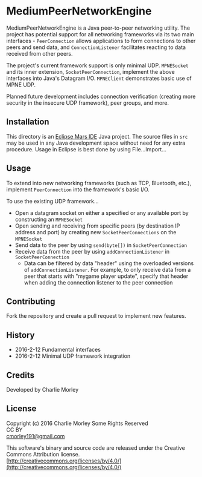 # MediumPeerNetworkEngine

MediumPeerNetworkEngine is a Java peer-to-peer networking utility.
The project has potential support for all networking frameworks via
its two main interfaces - `PeerConnection` allows applications to
form connections to other peers and send data, and `ConnectionListener`
facilitates reacting to data received from other peers.

The project's current framework support is only minimal UDP.
`MPNESocket` and its inner extension, `SocketPeerConnection`,
implement the above interfaces into Java's Datagram I/O.
`MPNEClient` demonstrates basic use of MPNE UDP.

Planned future development includes connection verification (creating
more security in the insecure UDP framework), peer groups, and more.

## Installation

This directory is an 
[Eclipse Mars IDE](https://projects.eclipse.org/releases/mars) 
Java project. The source files in `src` may be used in any Java
development space without need for any extra procedure. Usage in
Eclipse is best done by using File...Import...

## Usage

To extend into new networking frameworks (such as TCP, Bluetooth,
etc.), implement `PeerConnection` into the framework's basic I/O.

To use the existing UDP framework...
 * Open a datagram socket on either a specified or any available port
  by constructing an `MPNESocket`
 * Open sending and receiving from specific peers (by destination IP
 address and port) by creating new `SocketPeerConnections` on the
 `MPNESocket`
 * Send data to the peer by using `send(byte[])` in 
 `SocketPeerConnection`
 * Receive data from the peer by using `addConnectionListener` in
 `SocketPeerConnection`
	* Data can be filtered by data "header" using the overloaded
	versions of `addConnectionListener`. For example, to only 
	receive data from a peer that starts with "mygame player update",
	specify that header when adding the connection listener to the
	peer connection

## Contributing

Fork the repository and create a pull request to implement new
features.

## History

  * 2016-2-12 Fundamental interfaces
  * 2016-2-12 Minimal UDP framework integration

## Credits

Developed by Charlie Morley

## License

Copyright (c) 2016 Charlie Morley Some Rights Reserved  
CC BY  
cmorley191@gmail.com

This software's binary and source code are released under the 
Creative Commons Attribution license.  
[http://creativecommons.org/licenses/by/4.0/](http://creativecommons.org/licenses/by/4.0/)